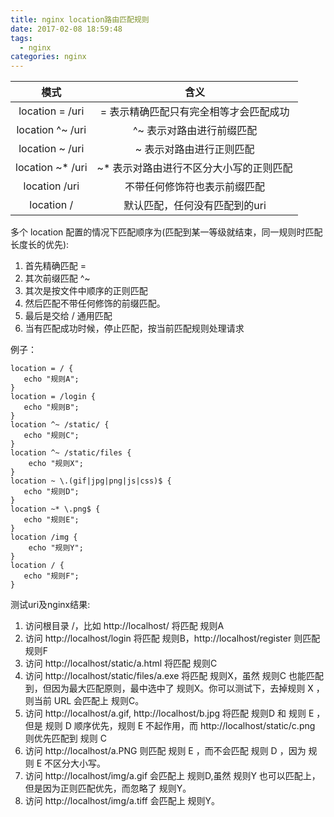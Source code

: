 ```yaml
---
title: nginx location路由匹配规则
date: 2017-02-08 18:59:48
tags:
  - nginx
categories: nginx
---
```

| 模式     | 含义 |
| :---------: | :----: |
| location = /uri | = 表示精确匹配只有完全相等才会匹配成功 |
| location ^~ /uri | ^~ 表示对路由进行前缀匹配 |
| location ~ /uri | ~ 表示对路由进行正则匹配 |
| location ~* /uri | ~* 表示对路由进行不区分大小写的正则匹配 |
| location /uri | 不带任何修饰符也表示前缀匹配 |
| location /| 默认匹配，任何没有匹配到的uri |

多个 location 配置的情况下匹配顺序为(匹配到某一等级就结束，同一规则时匹配长度长的优先):

1. 首先精确匹配 =
2. 其次前缀匹配 ^~
3. 其次是按文件中顺序的正则匹配
4. 然后匹配不带任何修饰的前缀匹配。
5. 最后是交给 / 通用匹配
6. 当有匹配成功时候，停止匹配，按当前匹配规则处理请求

例子：
```
location = / {
   echo "规则A";
}
location = /login {
   echo "规则B";
}
location ^~ /static/ {
   echo "规则C";
}
location ^~ /static/files {
    echo "规则X";
}
location ~ \.(gif|jpg|png|js|css)$ {
   echo "规则D";
}
location ~* \.png$ {
   echo "规则E";
}
location /img {
    echo "规则Y";
}
location / {
   echo "规则F";
}
```
测试uri及nginx结果:

1. 访问根目录 /，比如 http://localhost/ 将匹配 规则A
2. 访问 http://localhost/login 将匹配 规则B，http://localhost/register 则匹配 规则F
3. 访问 http://localhost/static/a.html 将匹配 规则C
4. 访问 http://localhost/static/files/a.exe 将匹配 规则X，虽然 规则C 也能匹配到，但因为最大匹配原则，最中选中了 规则X。你可以测试下，去掉规则 X ，则当前 URL 会匹配上 规则C。
5. 访问 http://localhost/a.gif, http://localhost/b.jpg 将匹配 规则D 和 规则 E ，但是 规则 D 顺序优先，规则 E 不起作用，而 http://localhost/static/c.png 则优先匹配到 规则 C
6. 访问 http://localhost/a.PNG 则匹配 规则 E ，而不会匹配 规则 D ，因为 规则 E 不区分大小写。
7. 访问 http://localhost/img/a.gif 会匹配上 规则D,虽然 规则Y 也可以匹配上，但是因为正则匹配优先，而忽略了 规则Y。
8. 访问 http://localhost/img/a.tiff 会匹配上 规则Y。
